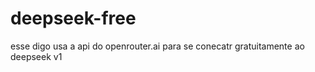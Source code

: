 # deepseek-free 
esse digo usa a api do openrouter.ai para se conecatr gratuitamente ao deepseek v1 

